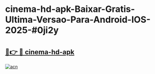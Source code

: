# cinema-hd-apk-Baixar-Gratis-Ultima-Versao-Para-Android-IOS-2025-#0ji2y

# <h2><a href="https://ainizakaria.my?title=cinema-hd-apk&ref=24M">🔗👉 🔴 cinema-hd-apk</a></h2>

[![acn](https://github.com/user-attachments/assets/0f9c940e-d8b0-45ae-aac7-cd30a18b3e1c)](https://ainizakaria.my?title=cinema-hd-apk&ref=24M)

